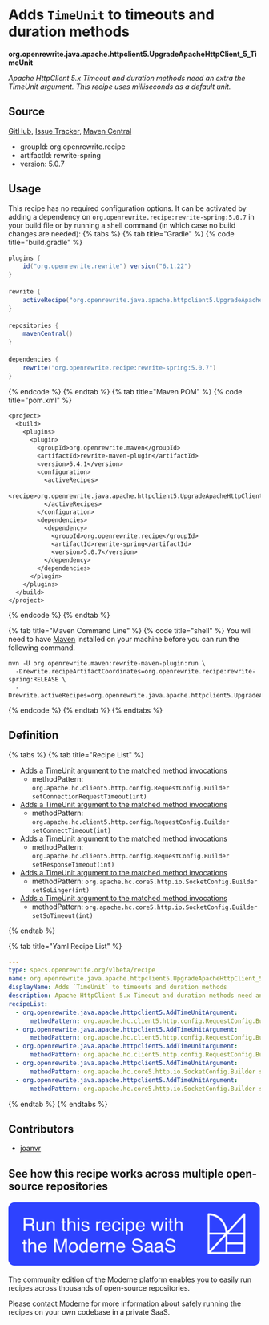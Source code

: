 # Adds `TimeUnit` to timeouts and duration methods

**org.openrewrite.java.apache.httpclient5.UpgradeApacheHttpClient\_5\_TimeUnit**

_Apache HttpClient 5.x Timeout and duration methods need an extra the TimeUnit argument. This recipe uses milliseconds as a default unit._

## Source

[GitHub](https://github.com/openrewrite/rewrite-spring/blob/main/src/main/resources/META-INF/rewrite/apache-httpclient-5.yml), [Issue Tracker](https://github.com/openrewrite/rewrite-spring/issues), [Maven Central](https://central.sonatype.com/artifact/org.openrewrite.recipe/rewrite-spring/5.0.7/jar)

* groupId: org.openrewrite.recipe
* artifactId: rewrite-spring
* version: 5.0.7


## Usage

This recipe has no required configuration options. It can be activated by adding a dependency on `org.openrewrite.recipe:rewrite-spring:5.0.7` in your build file or by running a shell command (in which case no build changes are needed): 
{% tabs %}
{% tab title="Gradle" %}
{% code title="build.gradle" %}
```groovy
plugins {
    id("org.openrewrite.rewrite") version("6.1.22")
}

rewrite {
    activeRecipe("org.openrewrite.java.apache.httpclient5.UpgradeApacheHttpClient_5_TimeUnit")
}

repositories {
    mavenCentral()
}

dependencies {
    rewrite("org.openrewrite.recipe:rewrite-spring:5.0.7")
}
```
{% endcode %}
{% endtab %}
{% tab title="Maven POM" %}
{% code title="pom.xml" %}
```markup
<project>
  <build>
    <plugins>
      <plugin>
        <groupId>org.openrewrite.maven</groupId>
        <artifactId>rewrite-maven-plugin</artifactId>
        <version>5.4.1</version>
        <configuration>
          <activeRecipes>
            <recipe>org.openrewrite.java.apache.httpclient5.UpgradeApacheHttpClient_5_TimeUnit</recipe>
          </activeRecipes>
        </configuration>
        <dependencies>
          <dependency>
            <groupId>org.openrewrite.recipe</groupId>
            <artifactId>rewrite-spring</artifactId>
            <version>5.0.7</version>
          </dependency>
        </dependencies>
      </plugin>
    </plugins>
  </build>
</project>
```
{% endcode %}
{% endtab %}

{% tab title="Maven Command Line" %}
{% code title="shell" %}
You will need to have [Maven](https://maven.apache.org/download.cgi) installed on your machine before you can run the following command.

```shell
mvn -U org.openrewrite.maven:rewrite-maven-plugin:run \
  -Drewrite.recipeArtifactCoordinates=org.openrewrite.recipe:rewrite-spring:RELEASE \
  -Drewrite.activeRecipes=org.openrewrite.java.apache.httpclient5.UpgradeApacheHttpClient_5_TimeUnit
```
{% endcode %}
{% endtab %}
{% endtabs %}

## Definition

{% tabs %}
{% tab title="Recipe List" %}
* [Adds a TimeUnit argument to the matched method invocations](../../../java/apache/httpclient5/addtimeunitargument.md)
  * methodPattern: `org.apache.hc.client5.http.config.RequestConfig.Builder setConnectionRequestTimeout(int)`
* [Adds a TimeUnit argument to the matched method invocations](../../../java/apache/httpclient5/addtimeunitargument.md)
  * methodPattern: `org.apache.hc.client5.http.config.RequestConfig.Builder setConnectTimeout(int)`
* [Adds a TimeUnit argument to the matched method invocations](../../../java/apache/httpclient5/addtimeunitargument.md)
  * methodPattern: `org.apache.hc.client5.http.config.RequestConfig.Builder setResponseTimeout(int)`
* [Adds a TimeUnit argument to the matched method invocations](../../../java/apache/httpclient5/addtimeunitargument.md)
  * methodPattern: `org.apache.hc.core5.http.io.SocketConfig.Builder setSoLinger(int)`
* [Adds a TimeUnit argument to the matched method invocations](../../../java/apache/httpclient5/addtimeunitargument.md)
  * methodPattern: `org.apache.hc.core5.http.io.SocketConfig.Builder setSoTimeout(int)`

{% endtab %}

{% tab title="Yaml Recipe List" %}
```yaml
---
type: specs.openrewrite.org/v1beta/recipe
name: org.openrewrite.java.apache.httpclient5.UpgradeApacheHttpClient_5_TimeUnit
displayName: Adds `TimeUnit` to timeouts and duration methods
description: Apache HttpClient 5.x Timeout and duration methods need an extra the TimeUnit argument. This recipe uses milliseconds as a default unit.
recipeList:
  - org.openrewrite.java.apache.httpclient5.AddTimeUnitArgument:
      methodPattern: org.apache.hc.client5.http.config.RequestConfig.Builder setConnectionRequestTimeout(int)
  - org.openrewrite.java.apache.httpclient5.AddTimeUnitArgument:
      methodPattern: org.apache.hc.client5.http.config.RequestConfig.Builder setConnectTimeout(int)
  - org.openrewrite.java.apache.httpclient5.AddTimeUnitArgument:
      methodPattern: org.apache.hc.client5.http.config.RequestConfig.Builder setResponseTimeout(int)
  - org.openrewrite.java.apache.httpclient5.AddTimeUnitArgument:
      methodPattern: org.apache.hc.core5.http.io.SocketConfig.Builder setSoLinger(int)
  - org.openrewrite.java.apache.httpclient5.AddTimeUnitArgument:
      methodPattern: org.apache.hc.core5.http.io.SocketConfig.Builder setSoTimeout(int)

```
{% endtab %}
{% endtabs %}

## Contributors
* [joanvr](mailto:joan@moderne.io)


## See how this recipe works across multiple open-source repositories

[![Moderne Link Image](/.gitbook/assets/ModerneRecipeButton.png)](https://app.moderne.io/recipes/org.openrewrite.java.apache.httpclient5.UpgradeApacheHttpClient_5_TimeUnit)

The community edition of the Moderne platform enables you to easily run recipes across thousands of open-source repositories.

Please [contact Moderne](https://moderne.io/product) for more information about safely running the recipes on your own codebase in a private SaaS.
